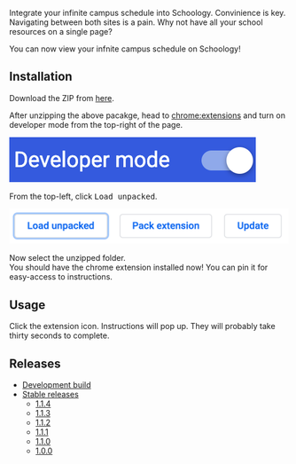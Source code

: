 Integrate your infinite campus schedule into Schoology. Convinience is key. Navigating between both sites is a pain. Why not have all your school resources on a single page?

You can now view your infnite campus schedule on Schoology!

## Installation

Download the ZIP from [here](https://github.com/Harker-Hackers/schoology-schedule/archive/1.1.3.zip).

After unzipping the above pacakge, head to [chrome:extensions](chrome://extensions) and turn on developer mode from the top-right of the page.

![](images/dev.png)

From the top-left, click <kbd>Load unpacked</kbd>.

![](images/unpacked.png)

Now select the unzipped folder. \
You should have the chrome extension installed now! You can pin it for easy-access to instructions.

## Usage
Click the extension icon. Instructions will pop up. They will probably take thirty seconds to complete.

## Releases

- [Development build](https://github.com/Harker-Hackers/schoology-schedule/archive/master.zip)
- [Stable releases](https://github.com/Harker-Hackers/schoology-schedule/releases)
    - [1.1.4](https://github.com/Harker-Hackers/schoology-schedule/releases/tag/1.1.4)
    - [1.1.3](https://github.com/Harker-Hackers/schoology-schedule/releases/tag/1.1.3)
    - [1.1.2](https://github.com/Harker-Hackers/schoology-schedule/releases/tag/1.1.2)
    - [1.1.1](https://github.com/Harker-Hackers/schoology-schedule/releases/tag/1.1.1)
    - [1.1.0](https://github.com/Harker-Hackers/schoology-schedule/releases/tag/1.1.0)
    - [1.0.0](https://github.com/Harker-Hackers/schoology-schedule/releases/tag/1.0.0)
